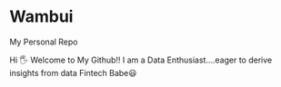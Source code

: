 # Wambui
My Personal Repo

Hi 🖐 Welcome to My Github!!
I am a Data Enthusiast....eager to derive insights from data
Fintech Babe😃
